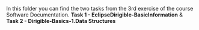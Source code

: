 In this folder you can find the two tasks from the 3rd exercise of the course Software Documentation. 
**Task 1 - EclipseDirigible-BasicInformation** &
**Task 2 - Dirigible-Basics-1.Data Structures**
